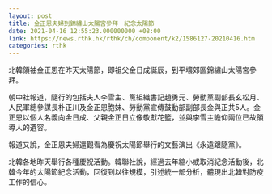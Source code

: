 ```yaml
---
layout: post
title: 金正恩夫婦到錦繡山太陽宮參拜　紀念太陽節
date: 2021-04-16 12:55:23.000000000 +08:00
link: https://news.rthk.hk/rthk/ch/component/k2/1586127-20210416.htm
categories: rthk
---
```


北韓領袖金正恩在昨天太陽節，即祖父金日成誕辰，到平壤郊區錦繡山太陽宮參拜。

朝中社報道，隨行的包括夫人李雪主、黨組織書記趙勇元、勞動黨副部長玄松月、人民軍總參謀長朴正川及金正恩胞妹、勞動黨宣傳鼓動部副部長金與正共5人。金正恩以個人名義向金日成、父親金正日立像敬獻花籃，並與李雪主瞻仰兩位已故領導人的遺容。

報道又說，金正恩夫婦還觀看為慶祝太陽節舉行的文藝演出《永遠跟隨黨》。

北韓各地昨天舉行各種慶祝活動。韓聯社說，經過去年縮小或取消紀念活動後，北韓今年的太陽節紀念活動，回復到以往規模，引述統一部分析，體現出北韓對防疫工作的信心。
